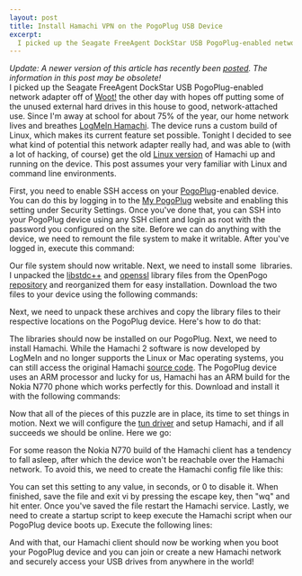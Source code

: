 ```yaml
--- 
layout: post
title: Install Hamachi VPN on the PogoPlug USB Device
excerpt:
  I picked up the Seagate FreeAgent DockStar USB PogoPlug-enabled network adapter off of Woot! the other day with hopes off putting some of the unused external hard drives in this house to good, network-attached use. Since I'm away at school for about 75% of the year, our home network lives and breathes LogMeIn Hamachi. The device runs a custom build of Linux, which makes its current feature set possible.
---
```

<em>Update: A newer version of this article has recently been <a href="http://mbmccormick.com/2010/09/update-install-hamachi-vpn-on-the-pogoplug-usb-device-updated/" target="_self">posted</a>. The information in this post may be obsolete!</em>
&nbsp;<br />
I picked up the Seagate FreeAgent DockStar USB PogoPlug-enabled network adapter off of <a href="http://woot.com/Forums/ViewPost.aspx?PostID=4000272" target="_blank">Woot!</a> the other day with hopes off putting some of the unused external hard drives in this house to good, network-attached use. Since I'm away at school for about 75% of the year, our home network lives and breathes <a href="https://secure.logmein.com/products/hamachi2/" target="_blank">LogMeIn Hamachi</a>. The device runs a custom build of Linux, which makes its current feature set possible. Tonight I decided to see what kind of potential this network adapter really had, and was able to (with a lot of hacking, of course) get the old <a href="http://files.hamachi.cc/linux/nokia-770/" target="_blank">Linux version</a> of Hamachi up and running on the device. This post assumes your very familiar with Linux and command line environments.

First, you need to enable SSH access on your <a href="http://pogoplug.com/" target="_blank">PogoPlug</a>-enabled device. You can do this by logging in to the <a href="http://my.pogoplug.com/" target="_blank">My PogoPlug</a> website and enabling this setting under Security Settings. Once you've done that, you can SSH into your PogoPlug device using any SSH client and login as root with the password you configured on the site. Before we can do anything with the device, we need to remount the file system to make it writable. After you've logged in, execute this command:

<script src="https://gist.github.com/1273144.js?file=gistfile1.py"></script>

Our file system should now writable. Next, we need to install some  libraries. I unpacked the <a href="http://gcc.gnu.org/libstdc++/" target="_blank">libstdc++</a> and <a href="http://www.openssl.org/" target="_blank">openssl</a> library files from the OpenPogo <a href="http://openpogo.com/repo/" target="_blank">repository</a> and reorganized them for easy installation. Download the two files to your device using the following commands:

<script src="https://gist.github.com/1273145.js?file=gistfile1.sh"></script>

Next, we need to unpack these archives and copy the library files to their respective locations on the PogoPlug device. Here's how to do that:

<script src="https://gist.github.com/1273146.js?file=gistfile1.sh"></script>

<script src="https://gist.github.com/1273148.js?file=gistfile1.sh"></script>

The libraries should now be installed on our PogoPlug. Next, we need to install Hamachi. While the Hamachi 2 software is now developed by LogMeIn and no longer supports the Linux or Mac operating systems, you can still access the original Hamachi <a href="http://files.hamachi.cc/linux/" target="_blank">source code</a>. The PogoPlug device uses an ARM processor and lucky for us, Hamachi has an ARM build for the Nokia N770 phone which works perfectly for this. Download and install it with the following commands:

<script src="https://gist.github.com/1273151.js?file=gistfile1.sh"></script>

Now that all of the pieces of this puzzle are in place, its time to set things in motion. Next we will configure the <a href="http://en.wikipedia.org/wiki/TUN/TAP" target="_blank">tun driver</a> and setup Hamachi, and if all succeeds we should be online. Here we go:

<script src="https://gist.github.com/1273152.js?file=gistfile1.sh"></script>

For some reason the Nokia N770 build of the Hamachi client has a tendency to fall asleep, after which the device won't be reachable over the Hamachi network. To avoid this, we need to create the Hamachi config file like this:

<script src="https://gist.github.com/1273155.js?file=gistfile1.sh"></script>

You can set this setting to any value, in seconds, or 0 to disable it. When finished, save the file and exit vi by pressing the escape key, then "wq" and hit enter. Once you've saved the file restart the Hamachi service. Lastly, we need to create a startup script to keep execute the Hamachi script when our PogoPlug device boots up. Execute the following lines:

<script src="https://gist.github.com/1273156.js?file=gistfile1.sh"></script>

And with that, our Hamachi client should now be working when you boot your PogoPlug device and you can join or create a new Hamachi network and securely access your USB drives from anywhere in the world!
